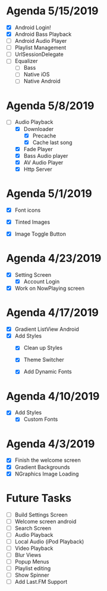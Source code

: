 # Agenda 5/15/2019
 - [x] Android Login!
 - [X] Android Bass Playback
 - [ ] Android Audio Player 
 - [ ] Playlist Management
 - [ ] UrlSessionDelegate
 - [ ] Equalizer
 	- [ ] Bass
 	- [ ] Native iOS
 	- [ ] Native Android 

# Agenda 5/8/2019
- [ ] Audio Playback
	- [X] Downloader
		- [x] Precache
		- [x] Cache last song
	- [x] Fade Player
	- [x] Bass Audio player
	- [x] AV Audio Player 
	- [x] Http Server

# Agenda 5/1/2019
- [x] Font icons
- [x] Tinted Images
- [x] Image Toggle Button


# Agenda 4/23/2019
- [x] Setting Screen
	- [x] Account Login
- [x] Work on NowPlaying screen
	
# Agenda 4/17/2019
- [x] Gradient ListView Android
- [x] Add Styles
	- [x] Clean up Styles
	- [x] Theme Switcher 
	- [x] Add Dynamic Fonts


# Agenda 4/10/2019
- [x] Add Styles
    - [x] Custom Fonts

# Agenda 4/3/2019

- [x] Finish the welcome screen
- [x] Gradient Backgrounds
- [x] NGraphics Image Loading

# Future Tasks

- [ ] Build Settings Screen
- [ ] Welcome screen android
- [ ] Search Screen
- [ ] Audio Playback
- [ ] Local Audio  (iPod Playback)
- [ ] Video Playback
- [ ] Blur Views
- [ ] Popup Menus
- [ ] Playlist editing
- [ ] Show Spinner
- [ ] Add Last.FM Support